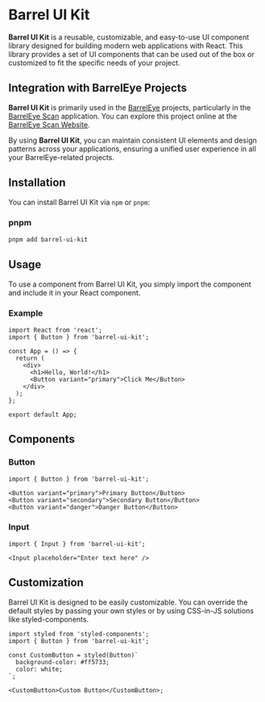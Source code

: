 # Barrel UI Kit

**Barrel UI Kit** is a reusable, customizable, and easy-to-use UI component library designed for building modern web applications with React. This library provides a set of UI components that can be used out of the box or customized to fit the specific needs of your project.

## Integration with BarrelEye Projects

**Barrel UI Kit** is primarily used in the [BarrelEye](https://github.com/barreleye-labs) projects, particularly in the [BarrelEye Scan](https://github.com/barreleye-labs/barreleyescan) application. You can explore this project online at the [BarrelEye Scan Website](https://barreleyescan.com/).

By using **Barrel UI Kit**, you can maintain consistent UI elements and design patterns across your applications, ensuring a unified user experience in all your BarrelEye-related projects.

## Installation

You can install Barrel UI Kit via `npm` or `pnpm`:

### pnpm

```bash
pnpm add barrel-ui-kit
```

## Usage
To use a component from Barrel UI Kit, you simply import the component and include it in your React component.

### Example
```tsx
import React from 'react';
import { Button } from 'barrel-ui-kit';

const App = () => {
  return (
    <div>
      <h1>Hello, World!</h1>
      <Button variant="primary">Click Me</Button>
    </div>
  );
};

export default App;
```

## Components

### Button

```tsx
import { Button } from 'barrel-ui-kit';

<Button variant="primary">Primary Button</Button>
<Button variant="secondary">Secondary Button</Button>
<Button variant="danger">Danger Button</Button>
```

### Input
```tsx
import { Input } from 'barrel-ui-kit';

<Input placeholder="Enter text here" />
```

## Customization
Barrel UI Kit is designed to be easily customizable. You can override the default styles by passing your own styles or by using CSS-in-JS solutions like styled-components.
```tsx
import styled from 'styled-components';
import { Button } from 'barrel-ui-kit';

const CustomButton = styled(Button)`
  background-color: #ff5733;
  color: white;
`;

<CustomButton>Custom Button</CustomButton>;
```
